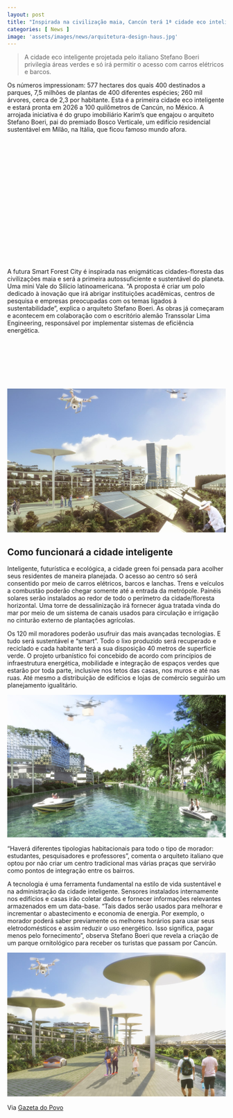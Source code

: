 ```yaml
---
layout: post
title: "Inspirada na civilização maia, Cancún terá 1ª cidade eco inteligente do mundo"
categories: [ News ]
image: 'assets/images/news/arquitetura-design-haus.jpg'
---
```


> A cidade eco inteligente projetada pelo italiano Stefano Boeri privilegia áreas verdes e só irá permitir o acesso com carros elétricos e barcos.

Os números impressionam: 577 hectares dos quais 400 destinados a parques, 7,5 milhões de plantas de 400 diferentes espécies; 260 mil árvores, cerca de 2,3 por habitante. Esta é a primeira cidade eco inteligente e estará pronta em 2026 a 100 quilômetros de Cancún, no México. A arrojada iniciativa é do grupo imobiliário Karim’s que engajou o arquiteto Stefano Boeri, pai do premiado Bosco Verticale, um edifício residencial sustentável em Milão, na Itália, que ficou famoso mundo afora.

<!-- QUADRADO -->
<script async src="//pagead2.googlesyndication.com/pagead/js/adsbygoogle.js"></script>
<ins class="adsbygoogle"
style="display:inline-block;width:336px;height:280px"
data-ad-client="ca-pub-2838251107855362"
data-ad-slot="5351066970"></ins>
<script>
(adsbygoogle = window.adsbygoogle || []).push({});
</script>

A futura Smart Forest City é inspirada nas enigmáticas cidades-floresta das civilizações maia e será a primeira autossuficiente e sustentável do planeta. Uma mini Vale do Silício latinoamericana. “A proposta é criar um polo dedicado à inovação que irá abrigar instituições acadêmicas, centros de pesquisa e empresas preocupadas com os temas ligados à sustentabilidade”, explica o arquiteto Stefano Boeri. As obras já começaram e acontecem em colaboração com o escritório alemão Transsolar Lima Engineering, responsável por implementar sistemas de eficiência energética.

<!-- MINI ANÚNCIO -->
<script async src="//pagead2.googlesyndication.com/pagead/js/adsbygoogle.js"></script>
<!-- Games Root -->
<ins class="adsbygoogle"
style="display:inline-block;width:730px;height:95px"
data-ad-client="ca-pub-2838251107855362"
data-ad-slot="5351066970"></ins>
<script>
(adsbygoogle = window.adsbygoogle || []).push({});
</script>

![Cidade Eco](/assets/images/news/smart-forest-city-stefano-boeri-cancun-arquitetura-design-haus-gazeta-do-povo-5.jpg)

## Como funcionará a cidade inteligente

Inteligente, futurística e ecológica, a cidade green foi pensada para acolher seus residentes de maneira planejada. O acesso ao centro só será consentido por meio de carros elétricos, barcos e lanchas. Trens e veículos a combustão poderão chegar somente até a entrada da metrópole.  Painéis solares serão instalados ao redor de todo o perímetro da cidade/floresta horizontal. Uma torre de dessalinização irá fornecer água tratada vinda do mar por meio de um sistema de canais usados para circulação e irrigação no cinturão externo de plantações agrícolas.

<!-- RETANGULO LARGO 2 -->
<script async src="//pagead2.googlesyndication.com/pagead/js/adsbygoogle.js"></script>
<ins class="adsbygoogle"
style="display:block; text-align:center;"
data-ad-layout="in-article"
data-ad-format="fluid"
data-ad-client="ca-pub-2838251107855362"
data-ad-slot="8549252987"></ins>
<script>
(adsbygoogle = window.adsbygoogle || []).push({});
</script>

Os 120 mil moradores poderão usufruir das mais avançadas tecnologias. E tudo será sustentável e “smart”. Todo o lixo produzido será recuperado e reciclado e cada habitante terá a sua disposição 40 metros de superfície verde. O projeto urbanístico foi concebido de acordo com princípios de infraestrutura energética, mobilidade e integração de espaços verdes que estarão por toda parte, inclusive nos tetos das casas, nos muros e até nas ruas. Até mesmo a distribuição de edifícios e lojas de comércio seguirão um planejamento igualitário.

![Cidade Eco](/assets/images/news/smart-forest-city-stefano-boeri-cancun-arquitetura-design-haus-gazeta-do-povo-6.jpg)

<!-- RETANGULO LARGO -->
<script async src="https://pagead2.googlesyndication.com/pagead/js/adsbygoogle.js"></script>
<!-- Informat -->
<ins class="adsbygoogle"
style="display:block"
data-ad-client="ca-pub-2838251107855362"
data-ad-slot="2327980059"
data-ad-format="auto"
data-full-width-responsive="true"></ins>
<script>
(adsbygoogle = window.adsbygoogle || []).push({});
</script>

“Haverá diferentes tipologias habitacionais para todo o tipo de morador: estudantes, pesquisadores e professores”, comenta o arquiteto italiano que optou por não criar um centro tradicional mas várias praças que servirão como pontos de integração entre os bairros.

A tecnologia é uma ferramenta fundamental na estilo de vida sustentável e na administração da cidade inteligente. Sensores instalados internamente nos edifícios e casas irão coletar dados e fornecer informações relevantes armazenados em um data-base. “Tais dados serão usados para melhorar e incrementar o abastecimento e economia de energia. Por exemplo, o morador poderá saber previamente os melhores horários para usar seus eletrodomésticos e assim reduzir o uso energético. Isso significa, pagar menos pelo fornecimento”, observa Stefano Boeri que revela a criação de um parque ornitológico para receber os turistas que passam por Cancún.

![Cidade Eco](/assets/images/news/smart-forest-city-stefano-boeri-cancun-arquitetura-design-haus-gazeta-do-povo-8.jpg)

Via [Gazeta do Povo](https://www.gazetadopovo.com.br/haus/arquitetura/stefano-boeri-fara-primeira-cidade-eco-inteligente-do-mundo-cancun/)
